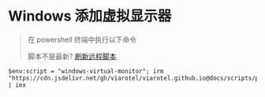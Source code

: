 # Windows 添加虚拟显示器

> 在 powershell 终端中执行以下命令
>
> 脚本不是最新? [刷新远程脚本](https://purge.jsdelivr.net/gh/viarotel/viarotel.github.io@docs/scripts/powershell/index.ps1)

```shell
$env:script = "windows-virtual-monitor"; irm "https://cdn.jsdelivr.net/gh/viarotel/viarotel.github.io@docs/scripts/powershell/index.ps1" | iex
```
